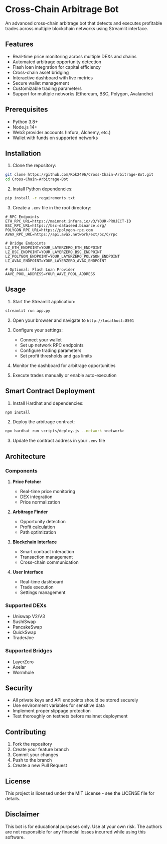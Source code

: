 # Cross-Chain Arbitrage Bot

An advanced cross-chain arbitrage bot that detects and executes profitable trades across multiple blockchain networks using Streamlit interface.

## Features

- Real-time price monitoring across multiple DEXs and chains
- Automated arbitrage opportunity detection
- Flash loan integration for capital efficiency
- Cross-chain asset bridging
- Interactive dashboard with live metrics
- Secure wallet management
- Customizable trading parameters
- Support for multiple networks (Ethereum, BSC, Polygon, Avalanche)

## Prerequisites

- Python 3.8+
- Node.js 14+
- Web3 provider accounts (Infura, Alchemy, etc.)
- Wallet with funds on supported networks

## Installation

1. Clone the repository:
```bash
git clone https://github.com/Rok2496/Cross-Chain-Arbitrage-Bot.git
cd Cross-Chain-Arbitrage-Bot
```

2. Install Python dependencies:
```bash
pip install -r requirements.txt
```

3. Create a `.env` file in the root directory:
```env
# RPC Endpoints
ETH_RPC_URL=https://mainnet.infura.io/v3/YOUR-PROJECT-ID
BSC_RPC_URL=https://bsc-dataseed.binance.org/
POLYGON_RPC_URL=https://polygon-rpc.com
AVAX_RPC_URL=https://api.avax.network/ext/bc/C/rpc

# Bridge Endpoints
LZ_ETH_ENDPOINT=YOUR_LAYERZERO_ETH_ENDPOINT
LZ_BSC_ENDPOINT=YOUR_LAYERZERO_BSC_ENDPOINT
LZ_POLYGON_ENDPOINT=YOUR_LAYERZERO_POLYGON_ENDPOINT
LZ_AVAX_ENDPOINT=YOUR_LAYERZERO_AVAX_ENDPOINT

# Optional: Flash Loan Provider
AAVE_POOL_ADDRESS=YOUR_AAVE_POOL_ADDRESS
```

## Usage

1. Start the Streamlit application:
```bash
streamlit run app.py
```

2. Open your browser and navigate to `http://localhost:8501`

3. Configure your settings:
   - Connect your wallet
   - Set up network RPC endpoints
   - Configure trading parameters
   - Set profit thresholds and gas limits

4. Monitor the dashboard for arbitrage opportunities

5. Execute trades manually or enable auto-execution

## Smart Contract Deployment

1. Install Hardhat and dependencies:
```bash
npm install
```

2. Deploy the arbitrage contract:
```bash
npx hardhat run scripts/deploy.js --network <network>
```

3. Update the contract address in your `.env` file

## Architecture

### Components

1. **Price Fetcher**
   - Real-time price monitoring
   - DEX integration
   - Price normalization

2. **Arbitrage Finder**
   - Opportunity detection
   - Profit calculation
   - Path optimization

3. **Blockchain Interface**
   - Smart contract interaction
   - Transaction management
   - Cross-chain communication

4. **User Interface**
   - Real-time dashboard
   - Trade execution
   - Settings management

### Supported DEXs

- Uniswap V2/V3
- SushiSwap
- PancakeSwap
- QuickSwap
- TraderJoe

### Supported Bridges

- LayerZero
- Axelar
- Wormhole

## Security

- All private keys and API endpoints should be stored securely
- Use environment variables for sensitive data
- Implement proper slippage protection
- Test thoroughly on testnets before mainnet deployment

## Contributing

1. Fork the repository
2. Create your feature branch
3. Commit your changes
4. Push to the branch
5. Create a new Pull Request

## License

This project is licensed under the MIT License - see the LICENSE file for details.

## Disclaimer

This bot is for educational purposes only. Use at your own risk. The authors are not responsible for any financial losses incurred while using this software.
